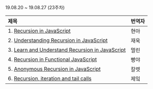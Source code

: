 19.08.20 ~ 19.08.27 (23주차)

|     제목     |    번역자    |
| :---------- | :--------- |
| 1. [Recursion in JavaScript](https://github.com/Lee-hyuna/33-js-concepts-kr/wiki/%EC%9E%90%EB%B0%94%EC%8A%A4%ED%81%AC%EB%A6%BD%ED%8A%B8%EC%9D%98-%EC%9E%AC%EA%B7%80%ED%95%A8%EC%88%98) | 현아 |
| 2. [Understanding Recursion in JavaScript](https://medium.com/@zfrisch/understanding-recursion-in-javascript-992e96449e03) | 재욱 |
| 3. [Learn and Understand Recursion in JavaScript](https://github.com/Lee-hyuna/33-js-concepts-kr/wiki/Learn-and-Understand-Recursion-in-JavaScript) | 멀린 |
| 4. [Recursion in Functional JavaScript](https://www.sitepoint.com/recursion-functional-javascript/) | 빵야 |
| 5. [Anonymous Recursion in JavaScript ](https://dev.to/simov/anonymous-recursion-in-javascript) | 칼렛 |
| 6. [Recursion, iteration and tail calls](https://github.com/Lee-hyuna/33-js-concepts-kr/wiki/recursion-iteration-and-tail-calls-in-js) | 제잌 |